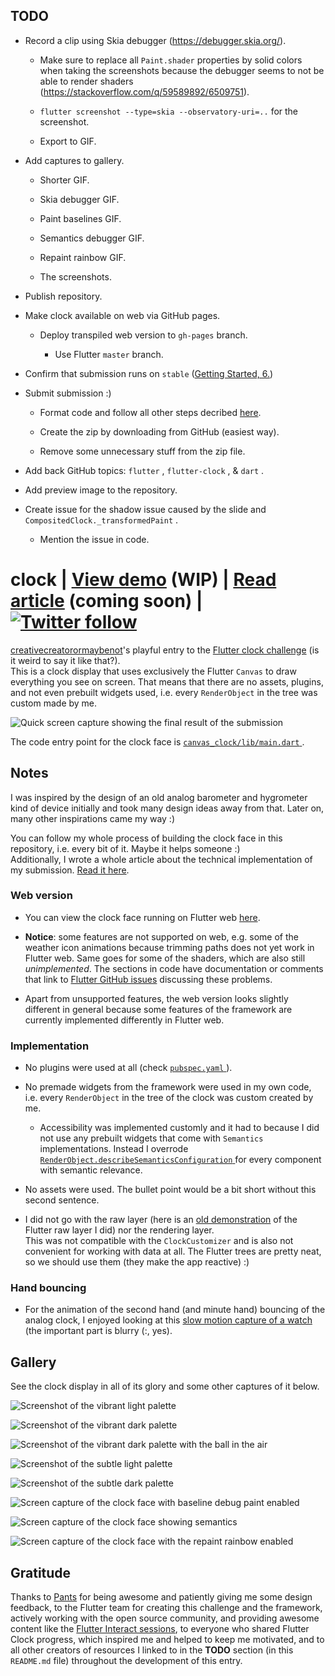 ## TODO

* Record a clip using Skia debugger (https://debugger.skia.org/).

  + Make sure to replace all `Paint.shader` properties by solid colors when taking the screenshots because the debugger seems to not be able to render shaders (https://stackoverflow.com/q/59589892/6509751).

  + `flutter screenshot --type=skia --observatory-uri=..` for the screenshot.

  + Export to GIF.

* Add captures to gallery.

  + Shorter GIF.

  + Skia debugger GIF.

  + Paint baselines GIF.

  + Semantics debugger GIF.

  + Repaint rainbow GIF.

  + The screenshots.

* Publish repository.

* Make clock available on web via GitHub pages.

  + Deploy transpiled web version to `gh-pages` branch.

    - Use Flutter `master` branch.

* Confirm that submission runs on `stable` ([Getting Started, 6.](https://flutter.dev/clock))

* Submit submission :)

  + Format code and follow all other steps decribed [here](https://flutter.dev/clock#submissions).

  + Create the zip by downloading from GitHub (easiest way).

  + Remove some unnecessary stuff from the zip file.

* Add back GitHub topics: `flutter` , `flutter-clock` , & `dart` .

* Add preview image to the repository.

* Create issue for the shadow issue caused by the slide and `CompositedClock._transformedPaint` .

  + Mention the issue in code.

# clock | [View demo](https://creativecreatorormaybenot.github.io/clock) (WIP) | [Read article](https://medium.com/@creativecreatorormaybenot) (coming soon) | [![Twitter follow](https://img.shields.io/twitter/follow/creativemaybeno?label=Follow%20me&style=social)](https://twitter.com/creativemaybeno)

[creativecreatorormaybenot](https://github.com/creativecreatorormaybenot)'s playful entry to the [Flutter clock challenge](https://flutter.dev/clock) (is it weird to say it like that?).</a>  
This is a clock display that uses exclusively the Flutter `Canvas` to draw everything you see on screen. That means that there are no assets, plugins, and not even prebuilt widgets used, i.e.</a> every `RenderObject` in the tree was custom made by me.

![Quick screen capture showing the final result of the submission](https://github.com/creativecreatorormaybenot/clock/raw/master/screen_captures/showcase.gif)

The code entry point for the clock face is [ `canvas_clock/lib/main.dart` ](https://github.com/creativecreatorormaybenot/clock/blob/master/canvas_clock/lib/main.dart).

## Notes

I was inspired by the design of an old analog barometer and hygrometer kind of device initially and took many design ideas away from that. Later on, many other inspirations came my way :)

You can follow my whole process of building the clock face in this repository, i.e.</a> every bit of it. Maybe it helps someone :)  
Additionally, I wrote a whole article about the technical implementation of my submission.</a> [Read it here](https://medium.com/@creativecreatorormaybenot).

### Web version

* You can view the clock face running on Flutter web [here](https://creativecreatorormaybenot.github.io/clock).

* **Notice**: some features are not supported on web, e.g.</a> some of the weather icon animations because trimming paths does not yet work in Flutter web. Same goes for some of the shaders, which are also still *unimplemented*. The sections in code have documentation or comments that link to [Flutter GitHub issues](https://github.com/flutter/flutter/issues) discussing these problems.

* Apart from unsupported features, the web version looks slightly different in general because some features of the framework are currently implemented differently in Flutter web.

### Implementation

* No plugins were used at all (check [ `pubspec.yaml` ](https://github.com/creativecreatorormaybenot/clock/blob/master/canvas_clock/pubspec.yaml)).

* No premade widgets from the framework were used in my own code, i.e.</a> every `RenderObject` in the tree of the clock was custom created by me.

  + Accessibility was implemented customly and it had to because I did not use any prebuilt widgets that come with `Semantics` implementations. Instead I overrode [ `RenderObject.describeSemanticsConfiguration` ](https://api.flutter.dev/flutter/rendering/RenderObject/describeSemanticsConfiguration.html) for every component with semantic relevance.

* No assets were used. The bullet point would be a bit short without this second sentence.

* I did not go with the raw layer (here is an [old demonstration](https://github.com/creativecreatorormaybenot/pong) of the Flutter raw layer I did) nor the rendering layer.<br>This was not compatible with the `ClockCustomizer` and is also not convenient for working with data at all. The Flutter trees are pretty neat, so we should use them (they make the app reactive) :)

### Hand bouncing

* For the animation of the second hand (and minute hand) bouncing of the analog clock, I enjoyed looking at this [slow motion capture of a watch](https://youtu.be/tyl7-gHRBX8?t=29) (the important part is blurry (:, yes).

## Gallery

See the clock display in all of its glory and some other captures of it below.

![Screenshot of the vibrant light palette](https://github.com/creativecreatorormaybenot/clock/raw/master/screen_captures/vibrant_light.png)

![Screenshot of the vibrant dark palette](https://github.com/creativecreatorormaybenot/clock/raw/master/screen_captures/vibrant_dark_1.png)

![Screenshot of the vibrant dark palette with the ball in the air](https://github.com/creativecreatorormaybenot/clock/raw/master/screen_captures/vibrant_dark_2.png)

![Screenshot of the subtle light palette](https://github.com/creativecreatorormaybenot/clock/raw/master/screen_captures/subtle_light.png)

![Screenshot of the subtle dark palette](https://github.com/creativecreatorormaybenot/clock/raw/master/screen_captures/subtle_dark.png)

![Screen capture of the clock face with baseline debug paint enabled](https://github.com/creativecreatorormaybenot/clock/raw/master/screen_captures/baselines.gif)

![Screen capture of the clock face showing semantics](https://github.com/creativecreatorormaybenot/clock/raw/master/screen_captures/semantics.gif)

![Screen capture of the clock face with the repaint rainbow enabled](https://github.com/creativecreatorormaybenot/clock/raw/master/screen_captures/repaint.gif)

## Gratitude

Thanks to [Pants](https://github.com/Pants44) for being awesome and patiently giving me some design feedback, to the Flutter team for creating this challenge and the framework, actively working with the open source community, and providing awesome content like the [Flutter Interact sessions](https://www.youtube.com/playlist?list=PLjxrf2q8roU0o0wKRJTjyN0pSUA6TI8lg), to everyone who shared Flutter Clock progress, which inspired me and helped to keep me motivated, and to all other creators of resources I linked to in the **TODO** section (in this `README.md` file) throughout the development of this entry.

